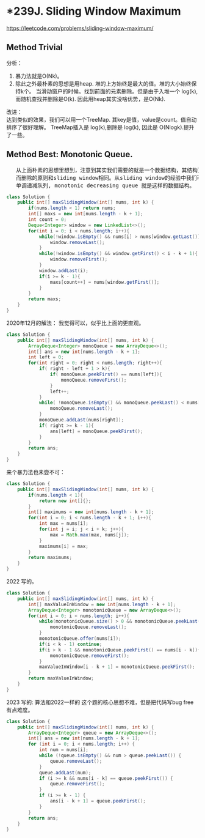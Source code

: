 # *239J. Sliding Window Maximum
https://leetcode.com/problems/sliding-window-maximum/

## Method Trivial
分析：
1. 暴力法就是O(Nk)。
2. 除此之外最朴素的思想是用heap. 堆的上方始终是最大的值。堆的大小始终保持k个。
    当滑动窗户的时候。找到前面的元素删除。但是由于入堆一个 log(k),而随机查找并删除是O(k).
    因此用heap其实没啥优势，是O(Nk).

改进：    
   达到类似的效果，我们可以用一个TreeMap. 其key是值，value是count。值自动排序了很好理解。
   TreeMap插入是 log(k),删除是 log(k), 因此是 O(Nlogk).提升了一些。
   
## Method Best: Monotonic Queue.

<pre>
   从上面朴素的思想里想到，注意到其实我们需要的就是一个数据结构，其结构顶是最大值。
   而删除的原则和sliding window相同。从sliding window的经验中我们可以想到，
   单调递减队列, monotonic decreasing queue 就是这样的数据结构。
</pre>

```java
class Solution {
    public int[] maxSlidingWindow(int[] nums, int k) {
        if(nums.length < 1) return nums;
        int[] maxs = new int[nums.length - k + 1];
        int count = 0;
        Deque<Integer> window = new LinkedList<>();
        for(int i = 0; i < nums.length; i++){
            while(!window.isEmpty() && nums[i] > nums[window.getLast()] ){
                window.removeLast();
            }
            while(!window.isEmpty() && window.getFirst() < i - k + 1){
                window.removeFirst();
            }
            window.addLast(i);
            if(i >= k - 1){
                maxs[count++] = nums[window.getFirst()];
            } 
        }
        return maxs;
    }
}
```

2020年12月的解法：
我觉得可以，似乎比上面的更直观。
```java
class Solution {
    public int[] maxSlidingWindow(int[] nums, int k) {
        ArrayDeque<Integer> monoQueue = new ArrayDeque<>();
        int[] ans = new int[nums.length - k + 1];
        int left = 0;
        for(int right = 0; right < nums.length; right++){
            if( right - left + 1 > k){
                if( monoQueue.peekFirst() == nums[left]){
                    monoQueue.removeFirst();
                }
                left++;
            }
            while( !monoQueue.isEmpty() && monoQueue.peekLast() < nums[right]) {
                monoQueue.removeLast();
            }
            monoQueue.addLast(nums[right]);
            if( right >= k - 1){
                ans[left] = monoQueue.peekFirst();
            }
        }
        return ans;
    }
}
```

来个暴力法也未尝不可：
```java
class Solution {
    public int[] maxSlidingWindow(int[] nums, int k) {
        if(nums.length < 1){
            return new int[]{};
        }
        int[] maximums = new int[nums.length - k + 1];
        for(int i = 0; i < nums.length - k + 1; i++){
            int max = nums[i];
            for(int j = i; j < i + k; j++){
                max = Math.max(max, nums[j]);
            }
            maximums[i] = max;
        }
        return maximums;
    }
}
```

2022 写的。
```java
class Solution {
    public int[] maxSlidingWindow(int[] nums, int k) {
        int[] maxValueInWindow = new int[nums.length - k + 1];
        ArrayDeque<Integer> monotonicQueue = new ArrayDeque<>();
        for(int i = 0; i < nums.length; i++){
            while(monotonicQueue.size() > 0 && monotonicQueue.peekLast() < nums[i]){
                monotonicQueue.removeLast();
            }
            monotonicQueue.offer(nums[i]);
            if(i < k - 1) continue;
            if(i > k - 1 && monotonicQueue.peekFirst() == nums[i - k]){
                monotonicQueue.removeFirst();
            }
            maxValueInWindow[i - k + 1] = monotonicQueue.peekFirst();  
        }
        return maxValueInWindow;
    }
}
```

2023 写的: 算法和2022一样的
这个题的核心思想不难，但是把代码写bug free有点难度。

```java
class Solution {
    public int[] maxSlidingWindow(int[] nums, int k) {
        ArrayDeque<Integer> queue = new ArrayDeque<>();
        int[] ans = new int[nums.length - k + 1];
        for (int i = 0; i < nums.length; i++) {
            int num = nums[i];
            while (!queue.isEmpty() && num > queue.peekLast()) {
                queue.removeLast();
            }
            queue.addLast(num);
            if (i >= k && nums[i - k] == queue.peekFirst()) {
                queue.removeFirst();
            }
            if (i >= k - 1) {
                ans[i - k + 1] = queue.peekFirst();
            }
        }
        return ans;
    }
}
```